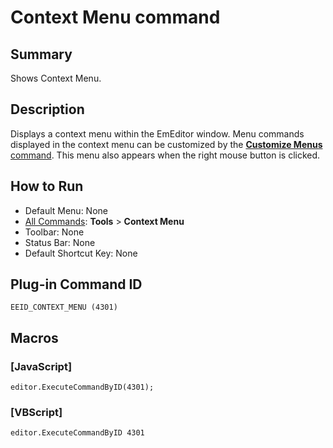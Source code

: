 # Context Menu command

## Summary

Shows Context Menu.

## Description

Displays a context menu within the EmEditor window. Menu commands displayed
in the context menu can be customized by the [**Customize Menus** command](customize_menu). This menu also appears when the right
mouse button is clicked.

## How to Run

- Default Menu: None
- [All Commands](all_commands): **Tools** >
**Context Menu**
- Toolbar: None
- Status Bar: None
- Default Shortcut Key: None

## Plug-in Command ID

```
EEID_CONTEXT_MENU (4301)```

## Macros

### \[JavaScript\]

```
editor.ExecuteCommandByID(4301);
```

### \[VBScript\]

```
editor.ExecuteCommandByID 4301
```
